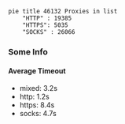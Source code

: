 
```mermaid
pie title 46132 Proxies in list
    "HTTP" : 19385
    "HTTPS": 5035
    "SOCKS" : 26066
```

### Some Info
#### Average Timeout

- mixed: 3.2s
- http: 1.2s
- https: 8.4s
- socks: 4.7s